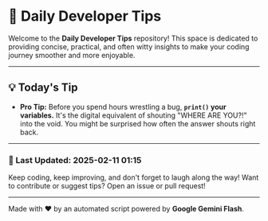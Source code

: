 
# 🌟 Daily Developer Tips

Welcome to the **Daily Developer Tips** repository! This space is dedicated to providing concise, practical, and often witty insights to make your coding journey smoother and more enjoyable.

---

## 💡 Today's Tip

- **Pro Tip:**  Before you spend hours wrestling a bug, **`print()` your variables.**  It's the digital equivalent of shouting "WHERE ARE YOU?!" into the void.  You might be surprised how often the answer shouts right back.

---

### 📅 Last Updated: 2025-02-11 01:15

Keep coding, keep improving, and don't forget to laugh along the way! Want to contribute or suggest tips? Open an issue or pull request!

---

Made with ❤️ by an automated script powered by **Google Gemini Flash**.

